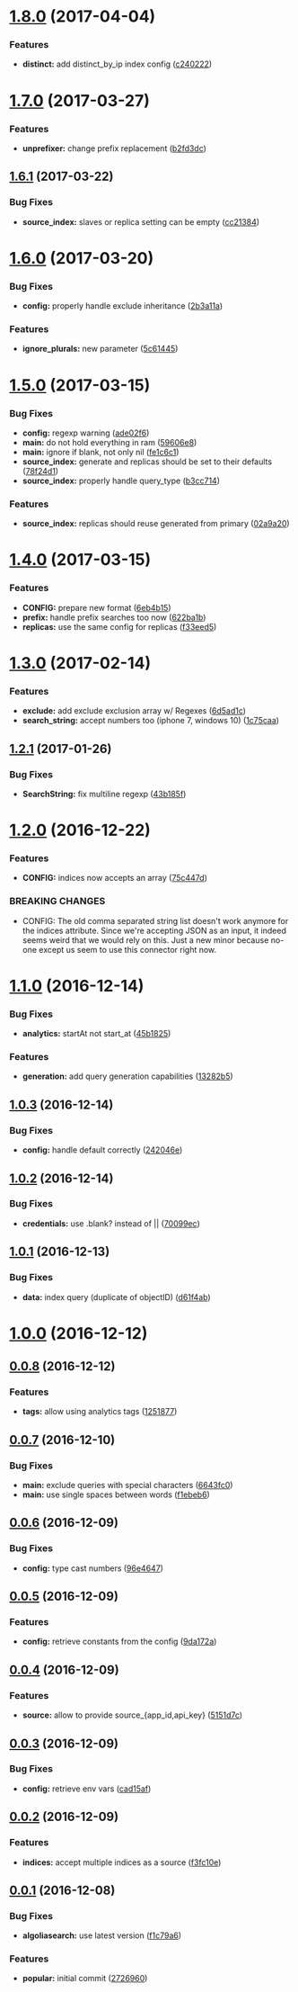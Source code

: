 <a name="1.8.0"></a>
# [1.8.0](https://github.com/algolia/algolia-popular-queries/compare/v1.7.0...v1.8.0) (2017-04-04)


### Features

* **distinct:** add distinct_by_ip index config ([c240222](https://github.com/algolia/algolia-popular-queries/commit/c240222))



<a name="1.7.0"></a>
# [1.7.0](https://github.com/algolia/algolia-popular-queries/compare/v1.6.1...v1.7.0) (2017-03-27)


### Features

* **unprefixer:** change prefix replacement ([b2fd3dc](https://github.com/algolia/algolia-popular-queries/commit/b2fd3dc))



<a name="1.6.1"></a>
## [1.6.1](https://github.com/algolia/algolia-popular-queries/compare/v1.6.0...v1.6.1) (2017-03-22)


### Bug Fixes

* **source_index:** slaves or replica setting can be empty ([cc21384](https://github.com/algolia/algolia-popular-queries/commit/cc21384))



<a name="1.6.0"></a>
# [1.6.0](https://github.com/algolia/algolia-popular-queries/compare/v1.5.0...v1.6.0) (2017-03-20)


### Bug Fixes

* **config:** properly handle exclude inheritance ([2b3a11a](https://github.com/algolia/algolia-popular-queries/commit/2b3a11a))


### Features

* **ignore_plurals:** new parameter ([5c61445](https://github.com/algolia/algolia-popular-queries/commit/5c61445))



<a name="1.5.0"></a>
# [1.5.0](https://github.com/algolia/algolia-popular-queries/compare/v1.4.0...v1.5.0) (2017-03-15)


### Bug Fixes

* **config:** regexp warning ([ade02f6](https://github.com/algolia/algolia-popular-queries/commit/ade02f6))
* **main:** do not hold everything in ram ([59606e8](https://github.com/algolia/algolia-popular-queries/commit/59606e8))
* **main:** ignore if blank, not only nil ([fe1c6c1](https://github.com/algolia/algolia-popular-queries/commit/fe1c6c1))
* **source_index:** generate and replicas should be set to their defaults ([78f24d1](https://github.com/algolia/algolia-popular-queries/commit/78f24d1))
* **source_index:** properly handle query_type ([b3cc714](https://github.com/algolia/algolia-popular-queries/commit/b3cc714))


### Features

* **source_index:** replicas should reuse generated from primary ([02a9a20](https://github.com/algolia/algolia-popular-queries/commit/02a9a20))



<a name="1.4.0"></a>
# [1.4.0](https://github.com/algolia/algolia-popular-queries/compare/v1.3.0...v1.4.0) (2017-03-15)


### Features

* **CONFIG:** prepare new format ([6eb4b15](https://github.com/algolia/algolia-popular-queries/commit/6eb4b15))
* **prefix:** handle prefix searches too now ([622ba1b](https://github.com/algolia/algolia-popular-queries/commit/622ba1b))
* **replicas:** use the same config for replicas ([f33eed5](https://github.com/algolia/algolia-popular-queries/commit/f33eed5))



<a name="1.3.0"></a>
# [1.3.0](https://github.com/algolia/algolia-popular-queries/compare/v1.2.1...v1.3.0) (2017-02-14)


### Features

* **exclude:** add exclude exclusion array w/ Regexes ([6d5ad1c](https://github.com/algolia/algolia-popular-queries/commit/6d5ad1c))
* **search_string:** accept numbers too (iphone 7, windows 10) ([1c75caa](https://github.com/algolia/algolia-popular-queries/commit/1c75caa))



<a name="1.2.1"></a>
## [1.2.1](https://github.com/algolia/algolia-popular-queries/compare/v1.2.0...v1.2.1) (2017-01-26)


### Bug Fixes

* **SearchString:** fix multiline regexp ([43b185f](https://github.com/algolia/algolia-popular-queries/commit/43b185f))



<a name="1.2.0"></a>
# [1.2.0](https://github.com/algolia/algolia-popular-queries/compare/v1.1.0...v1.2.0) (2016-12-22)


### Features

* **CONFIG:** indices now accepts an array ([75c447d](https://github.com/algolia/algolia-popular-queries/commit/75c447d))


### BREAKING CHANGES

* CONFIG: The old comma separated string list doesn't work anymore for the indices attribute.
  Since we're accepting JSON as an input, it indeed seems weird that we would rely on this.
  Just a new minor because no-one except us seem to use this connector right now.



<a name="1.1.0"></a>
# [1.1.0](https://github.com/algolia/algolia-popular-queries/compare/v1.0.3...v1.1.0) (2016-12-14)


### Bug Fixes

* **analytics:** startAt not start_at ([45b1825](https://github.com/algolia/algolia-popular-queries/commit/45b1825))


### Features

* **generation:** add query generation capabilities ([13282b5](https://github.com/algolia/algolia-popular-queries/commit/13282b5))



<a name="1.0.3"></a>
## [1.0.3](https://github.com/algolia/algolia-popular-queries/compare/v1.0.2...v1.0.3) (2016-12-14)


### Bug Fixes

* **config:** handle default correctly ([242046e](https://github.com/algolia/algolia-popular-queries/commit/242046e))



<a name="1.0.2"></a>
## [1.0.2](https://github.com/algolia/algolia-popular-queries/compare/v1.0.1...v1.0.2) (2016-12-14)


### Bug Fixes

* **credentials:** use .blank? instead of || ([70099ec](https://github.com/algolia/algolia-popular-queries/commit/70099ec))



<a name="1.0.1"></a>
## [1.0.1](https://github.com/algolia/algolia-popular-queries/compare/v1.0.0...v1.0.1) (2016-12-13)


### Bug Fixes

* **data:** index query (duplicate of objectID) ([d61f4ab](https://github.com/algolia/algolia-popular-queries/commit/d61f4ab))



<a name="1.0.0"></a>
# [1.0.0](https://github.com/algolia/algolia-popular-queries/compare/v0.0.8...v1.0.0) (2016-12-12)



<a name="0.0.8"></a>
## [0.0.8](https://github.com/algolia/algolia-popular-queries/compare/v0.0.7...v0.0.8) (2016-12-12)


### Features

* **tags:** allow using analytics tags ([1251877](https://github.com/algolia/algolia-popular-queries/commit/1251877))



<a name="0.0.7"></a>
## [0.0.7](https://github.com/algolia/algolia-popular-queries/compare/v0.0.6...v0.0.7) (2016-12-10)


### Bug Fixes

* **main:** exclude queries with special characters ([6643fc0](https://github.com/algolia/algolia-popular-queries/commit/6643fc0))
* **main:** use single spaces between words ([f1ebeb6](https://github.com/algolia/algolia-popular-queries/commit/f1ebeb6))



<a name="0.0.6"></a>
## [0.0.6](https://github.com/algolia/algolia-popular-queries/compare/v0.0.5...v0.0.6) (2016-12-09)


### Bug Fixes

* **config:** type cast numbers ([96e4647](https://github.com/algolia/algolia-popular-queries/commit/96e4647))



<a name="0.0.5"></a>
## [0.0.5](https://github.com/algolia/algolia-popular-queries/compare/v0.0.4...v0.0.5) (2016-12-09)


### Features

* **config:** retrieve constants from the config ([9da172a](https://github.com/algolia/algolia-popular-queries/commit/9da172a))



<a name="0.0.4"></a>
## [0.0.4](https://github.com/algolia/algolia-popular-queries/compare/v0.0.3...v0.0.4) (2016-12-09)


### Features

* **source:** allow to provide source_{app_id,api_key} ([5151d7c](https://github.com/algolia/algolia-popular-queries/commit/5151d7c))



<a name="0.0.3"></a>
## [0.0.3](https://github.com/algolia/algolia-popular-queries/compare/v0.0.2...v0.0.3) (2016-12-09)


### Bug Fixes

* **config:** retrieve env vars ([cad15af](https://github.com/algolia/algolia-popular-queries/commit/cad15af))



<a name="0.0.2"></a>
## [0.0.2](https://github.com/algolia/algolia-popular-queries/compare/v0.0.1...v0.0.2) (2016-12-09)


### Features

* **indices:** accept multiple indices as a source ([f3fc10e](https://github.com/algolia/algolia-popular-queries/commit/f3fc10e))



<a name="0.0.1"></a>
## [0.0.1](https://github.com/algolia/algolia-popular-queries/compare/2726960...v0.0.1) (2016-12-08)


### Bug Fixes

* **algoliasearch:** use latest version ([f1c79a6](https://github.com/algolia/algolia-popular-queries/commit/f1c79a6))


### Features

* **popular:** initial commit ([2726960](https://github.com/algolia/algolia-popular-queries/commit/2726960))



